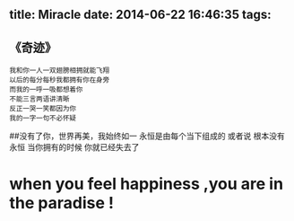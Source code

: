 title: Miracle
date: 2014-06-22 16:46:35
tags:
---
##            《奇迹》
    我和你一人一双翅膀相拥就能飞翔
    以后的每分每秒我都拥有你在身旁
    而我的一呼一吸都想着你
    不能三言两语讲清晰
    反正一哭一笑都因为你
    我的一字一句不必怀疑
##没有了你，世界再美，我始终如一
       永恒是由每个当下组成的
       或者说
       根本没有永恒
       当你拥有的时候
       你就已经失去了
#    when you feel happiness ,you are in the paradise !

